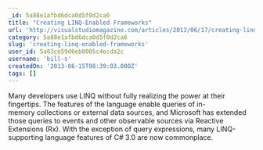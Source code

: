 ```yaml
---
_id: 5a88e1afbd6dca0d5f0d2ca6
title: "Creating LINQ-Enabled Frameworks"
url: 'http://visualstudiomagazine.com/articles/2013/06/17/creating-linq-enabled-frameworks.aspx'
category: 5a88e1afbd6dca0d5f0d2ca6
slug: 'creating-linq-enabled-frameworks'
user_id: 5a83ce59d6eb0005c4ecda2c
username: 'bill-s'
createdOn: '2013-06-15T08:39:03.000Z'
tags: []
---
```


Many developers use LINQ without fully realizing the power at their fingertips. The features of the language enable queries of in-memory collections or external data sources, and Microsoft has extended those queries to events and other observable sources via Reactive Extensions (Rx). With the exception of query expressions, many LINQ-supporting language features of C# 3.0 are now commonplace.
